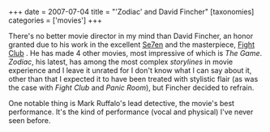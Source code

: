 +++
date = 2007-07-04
title = "'Zodiac' and David Fincher"
[taxonomies]
categories = ['movies']
+++

There's no better movie director in my mind than David Fincher, an
honor granted due to his work in the excellent [Se7en] and the
masterpiece, [Fight Club] . He has made 4 other movies, most impressive
of which is *The Game*. *Zodiac*, his latest, has among the most complex
*storylines* in movie experience and I leave it unrated for I don't
know what I can say about it, other than that I expected it to have been
treated with stylistic flair (as was the case with *Fight Club* and
*Panic Room*), but Fincher decided to refrain.

One notable thing is Mark Ruffalo's lead detective, the movie's best
performance. It's the kind of performance (vocal and physical) I've
never seen before.

  [Se7en]: http://tshepang.net/se7en-1995
  [Fight Club]: http://tshepang.net/fight-club-1999
